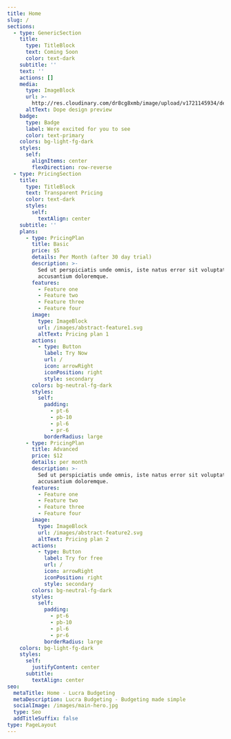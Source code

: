 ```yaml
---
title: Home
slug: /
sections:
  - type: GenericSection
    title:
      type: TitleBlock
      text: Coming Soon
      color: text-dark
    subtitle: ''
    text: ''
    actions: []
    media:
      type: ImageBlock
      url: >-
        http://res.cloudinary.com/dr8cg8xmb/image/upload/v1721145934/desktop-mobile-preview.png
      altText: Dope design preview
    badge:
      type: Badge
      label: Were excited for you to see
      color: text-primary
    colors: bg-light-fg-dark
    styles:
      self:
        alignItems: center
        flexDirection: row-reverse
  - type: PricingSection
    title:
      type: TitleBlock
      text: Transparent Pricing
      color: text-dark
      styles:
        self:
          textAlign: center
    subtitle: ''
    plans:
      - type: PricingPlan
        title: Basic
        price: $5
        details: Per Month (after 30 day trial)
        description: >-
          Sed ut perspiciatis unde omnis, iste natus error sit voluptatem
          accusantium doloremque.
        features:
          - Feature one
          - Feature two
          - Feature three
          - Feature four
        image:
          type: ImageBlock
          url: /images/abstract-feature1.svg
          altText: Pricing plan 1
        actions:
          - type: Button
            label: Try Now
            url: /
            icon: arrowRight
            iconPosition: right
            style: secondary
        colors: bg-neutral-fg-dark
        styles:
          self:
            padding:
              - pt-6
              - pb-10
              - pl-6
              - pr-6
            borderRadius: large
      - type: PricingPlan
        title: Advanced
        price: $12
        details: per month
        description: >-
          Sed ut perspiciatis unde omnis, iste natus error sit voluptatem
          accusantium doloremque.
        features:
          - Feature one
          - Feature two
          - Feature three
          - Feature four
        image:
          type: ImageBlock
          url: /images/abstract-feature2.svg
          altText: Pricing plan 2
        actions:
          - type: Button
            label: Try for free
            url: /
            icon: arrowRight
            iconPosition: right
            style: secondary
        colors: bg-neutral-fg-dark
        styles:
          self:
            padding:
              - pt-6
              - pb-10
              - pl-6
              - pr-6
            borderRadius: large
    colors: bg-light-fg-dark
    styles:
      self:
        justifyContent: center
      subtitle:
        textAlign: center
seo:
  metaTitle: Home - Lucra Budgeting
  metaDescription: Lucra Budgeting - Budgeting made simple
  socialImage: /images/main-hero.jpg
  type: Seo
  addTitleSuffix: false
type: PageLayout
---
```

